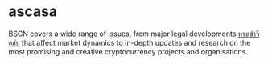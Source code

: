 # ascasa
BSCN covers a wide range of issues, from major legal developments [ทางเข้าจีคลับ](https://www.bsc.news/post/gclub-top3) that affect market dynamics to in-depth updates and research on the most promising and creative cryptocurrency projects and organisations.
